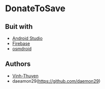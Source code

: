 # DonateToSave

## Buit with

* [Android Studio](https://developer.android.com/studio/)
* [Firebase](https://firebase.google.com/?gclid=CjwKCAjw7MzkBRAGEiwAkOXexMf32P0lLEAu5Ji-VYwlwgFG_ZD0HWL8crZeCs4V8S9CfRHVUNuVKRoCwjAQAvD_BwE)
* [osmdroid](https://github.com/lightkeima/osmdroid)

## Authors
* [Vinh-Thuyen](https://github.com/lightkeima)
* daeamon29(https://github.com/daemon29)

